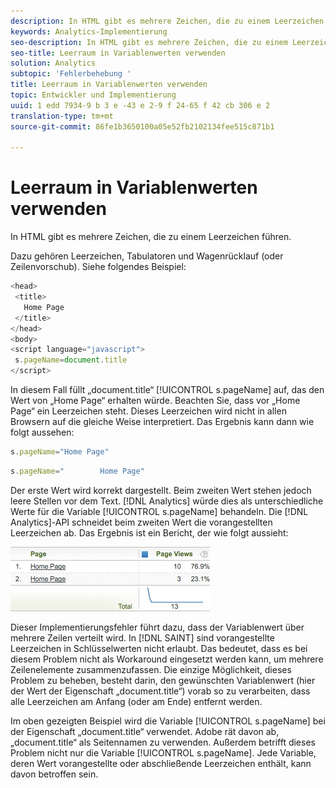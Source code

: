 ```yaml
---
description: In HTML gibt es mehrere Zeichen, die zu einem Leerzeichen führen.
keywords: Analytics-Implementierung
seo-description: In HTML gibt es mehrere Zeichen, die zu einem Leerzeichen führen.
seo-title: Leerraum in Variablenwerten verwenden
solution: Analytics
subtopic: 'Fehlerbehebung '
title: Leerraum in Variablenwerten verwenden
topic: Entwickler und Implementierung
uuid: 1 edd 7934-9 b 3 e -43 e 2-9 f 24-65 f 42 cb 306 e 2
translation-type: tm+mt
source-git-commit: 86fe1b3650100a05e52fb2102134fee515c871b1

---
```



# Leerraum in Variablenwerten verwenden

In HTML gibt es mehrere Zeichen, die zu einem Leerzeichen führen.

Dazu gehören Leerzeichen, Tabulatoren und Wagenrücklauf (oder Zeilenvorschub). Siehe folgendes Beispiel:

```js
<head> 
 <title> 
   Home Page 
 </title> 
</head> 
<body> 
<script language="javascript"> 
 s.pageName=document.title 
</script> 
```

In diesem Fall füllt „document.title“ [!UICONTROL s.pageName] auf, das den Wert von „Home Page“ erhalten würde. Beachten Sie, dass vor „Home Page“ ein Leerzeichen steht. Dieses Leerzeichen wird nicht in allen Browsern auf die gleiche Weise interpretiert. Das Ergebnis kann dann wie folgt aussehen:

```js
s.pageName="Home Page"
```

```js
s.pageName="        Home Page"
```

Der erste Wert wird korrekt dargestellt. Beim zweiten Wert stehen jedoch leere Stellen vor dem Text. [!DNL Analytics] würde dies als unterschiedliche Werte für die Variable [!UICONTROL s.pageName] behandeln. Die [!DNL Analytics]-API schneidet beim zweiten Wert die vorangestellten Leerzeichen ab. Das Ergebnis ist ein Bericht, der wie folgt aussieht:

![](assets/white_space.jpg)

Dieser Implementierungsfehler führt dazu, dass der Variablenwert über mehrere Zeilen verteilt wird. In [!DNL SAINT] sind vorangestellte Leerzeichen in Schlüsselwerten nicht erlaubt. Das bedeutet, dass es bei diesem Problem nicht als Workaround eingesetzt werden kann, um mehrere Zeilenelemente zusammenzufassen. Die einzige Möglichkeit, dieses Problem zu beheben, besteht darin, den gewünschten Variablenwert (hier der Wert der Eigenschaft „document.title“) vorab so zu verarbeiten, dass alle Leerzeichen am Anfang (oder am Ende) entfernt werden.

Im oben gezeigten Beispiel wird die Variable [!UICONTROL s.pageName] bei der Eigenschaft „document.title“ verwendet. Adobe rät davon ab, „document.title“ als Seitennamen zu verwenden. Außerdem betrifft dieses Problem nicht nur die Variable [!UICONTROL s.pageName]. Jede Variable, deren Wert vorangestellte oder abschließende Leerzeichen enthält, kann davon betroffen sein.
